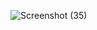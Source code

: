![Screenshot (35)](https://github.com/akansha2428/Securin--Assessment/assets/108613148/f064f8f1-518f-4da2-a0e0-11c4c7aa3984)
